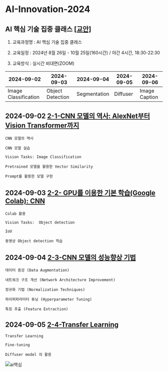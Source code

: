 # AI-Innovation-2024
## AI 핵심 기술 집중 클래스 [[교안]](https://docs.google.com/document/d/1mrVh8Az1XITXfFIho2IWXSCRRXDgcKfig7ZuBJgNS_0/edit?usp=sharing)


1. 교육과정명 : AI 핵심 기술 집중 클래스


2. 교육일정 : 2024년 8월 26일 - 10월 25일(160시간) / 야간 4시간, 18:30-22:30


3. 교육방식 : 실시간 비대면(ZOOM)

|     2024-09-02       |     2024-09-03    | 2024-09-04   | 2024-09-05 | 2024-09-06    |
|----------------------|-------------------|--------------|------------|---------------|
| Image Classification | Object Detection  | Segmentation | Diffuser   | Image Caption |




## 2024-09-02 [2-1-CNN 모델의 역사: AlexNet부터 Vision Transformer까지](https://docs.google.com/document/d/1d_3xAuQMDdNr9NguGFOPeAh-lcuxLo2twii_9Mc7LKs/edit?usp=sharing)

    CNN 모델의 역사

    CNN 모델 실습

    Vision Tasks: Image Classification
    
    Pretrained 모델을 활용한 Vector Similarity

    Prompt를 활용한 모델 구현
    


## 2024-09-03 [2-2- GPU를 이용한 기본 학습(Google Colab): CNN](https://docs.google.com/document/d/1gOL4e7Vru_yi3gtCRwGt8CJB2ehx0UZxfnKJc35xWuE/edit?usp=sharing)

    Colab 활용

    Vision Tasks:  Object detection

    IoU

    동영상 Object detection 학습

    
## 2024-09-04 [2-3-CNN 모델의 성능향상 기법](https://docs.google.com/document/d/1-YrPccbqQxoX2phM0Isvzek4FNS_ovlXKSWxImV7hTY/edit?usp=sharing)

    데이터 증강 (Data Augmentation)

    네트워크 구조 개선 (Network Architecture Improvement)

    정규화 기법 (Normalization Techniques)

    하이퍼파라미터 튜닝 (Hyperparameter Tuning)

    특징 추출 (Feature Extraction)


## 2024-09-05 [2-4-Transfer Learning](https://docs.google.com/document/d/1if3jATXuf7DvxxusUd-ICk36ZQcVJCGgSy1KeWXuh0c/edit?usp=sharing)

    Transfer Learning

    Fine-tuning

    Diffuser model 의 활용


![ai핵심](https://github.com/user-attachments/assets/d71a9e3b-aafa-40ac-9c12-acc48e813164)
